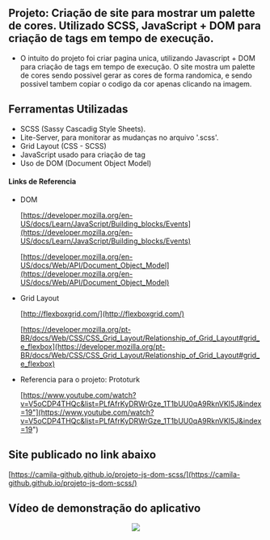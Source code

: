 ## Projeto: Criação de site para mostrar um palette de cores. Utilizado SCSS, JavaScript + DOM para criação de tags em tempo de execução.

- O intuito do projeto foi criar pagina unica, utilizando Javascript + DOM para criação de tags em tempo de execução. O site mostra um palette de cores sendo possivel gerar as cores de forma randomica, e sendo possivel tambem copiar o codigo da cor apenas clicando na imagem. 

## Ferramentas Utilizadas

- SCSS (Sassy Cascadig Style Sheets).
- Lite-Server, para monitorar as mudanças no arquivo '.scss'.
- Grid Layout (CSS - SCSS)
- JavaScript usado para criação de tag
- Uso de DOM (Document Object Model)


#### Links de Referencia

- DOM 

    [https://developer.mozilla.org/en-US/docs/Learn/JavaScript/Building_blocks/Events](https://developer.mozilla.org/en-US/docs/Learn/JavaScript/Building_blocks/Events)

    [https://developer.mozilla.org/en-US/docs/Web/API/Document_Object_Model](https://developer.mozilla.org/en-US/docs/Web/API/Document_Object_Model)

- Grid Layout 

    [http://flexboxgrid.com/](http://flexboxgrid.com/)

    [https://developer.mozilla.org/pt-BR/docs/Web/CSS/CSS_Grid_Layout/Relationship_of_Grid_Layout#grid_e_flexbox](https://developer.mozilla.org/pt-BR/docs/Web/CSS/CSS_Grid_Layout/Relationship_of_Grid_Layout#grid_e_flexbox)

- Referencia para o projeto: Prototurk 

    [https://www.youtube.com/watch?v=V5oCDP4THQc&list=PLfAfrKyDRWrGze_1T1bUU0qA9RknVKI5J&index=19"](https://www.youtube.com/watch?v=V5oCDP4THQc&list=PLfAfrKyDRWrGze_1T1bUU0qA9RknVKI5J&index=19")
    
## Site publicado no link abaixo
[https://camila-github.github.io/projeto-js-dom-scss/](https://camila-github.github.io/projeto-js-dom-scss/)

## Vídeo de demonstração do aplicativo

<p align="center">
   <img src="https://github.com/camila-github/projeto-js-dom-scss/blob/main/docs/video-.gif"/>
</p>
